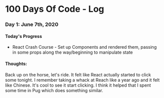 # 100 Days Of Code - Log

### Day 1: June 7th, 2020

#### Today's Progress
- React Crash Course - Set up Components and rendered them, passing in some props along the way/beginning to manipulate state

#### Thoughts:
Back up on the horse, let's ride. It felt like React actually started to click some tonight. I remember taking a whack at Reach like a year ago and it felt like Chinese. It's cool to see it start clicking. I think it helped that I spent some time in Pug which does something similar.